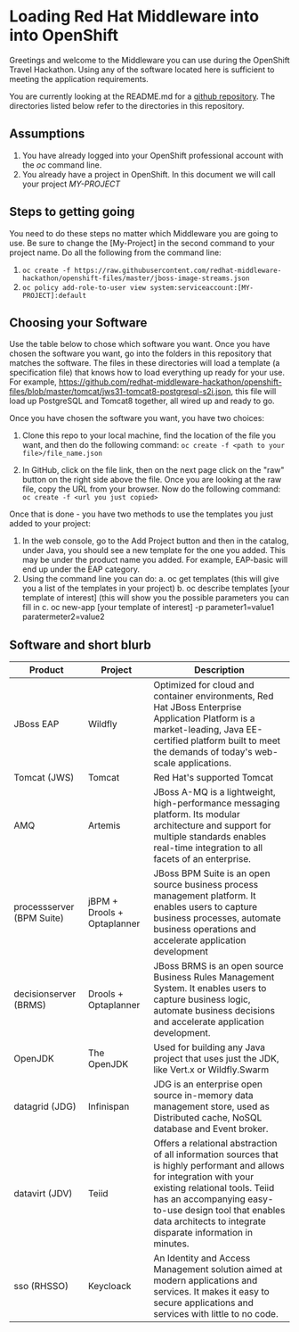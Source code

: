 # Loading Red Hat Middleware into into OpenShift

Greetings and welcome to the Middleware you can use during the OpenShift Travel Hackathon. Using any of the software 
located here is sufficient to meeting the application requirements. 

You are currently looking at the README.md for a 
[github repository](https://github.com/redhat-middleware-hackathon/openshift-files). The directories listed below 
refer to the directories in this repository. 

## Assumptions
1. You have already logged into your OpenShift professional account with the _oc_ command line. 
2. You already have a project in OpenShift. In this document we will call your project _MY-PROJECT_

## Steps to getting going

You need to do these steps no matter which Middleware you are going to use. Be sure to change the [My-Project] in the second command to your project name. 
Do all the following from the command line:

1. `oc create -f https://raw.githubusercontent.com/redhat-middleware-hackathon/openshift-files/master/jboss-image-streams.json  `
2. `oc policy add-role-to-user view system:serviceaccount:[MY-PROJECT]:default`

## Choosing your Software

Use the table below to chose which software you want. Once you have chosen the software you want, go into the folders
in this repository that matches the software. The files in these directories will load a template (a specification file) 
that knows how to load everything up ready for your use. For example, https://github.com/redhat-middleware-hackathon/openshift-files/blob/master/tomcat/jws31-tomcat8-postgresql-s2i.json,
this file will load up PostgreSQL and Tomcat8 together, all wired up and ready to go. 

Once you have chosen the software you want, you have two choices:
1. Clone this repo to your local machine, find the location of the file you want, and then do the following command:
`oc create -f <path to your file>/file_name.json`

2. In GitHub, click on the file link, then on the next page click on the "raw" button on the right side above the file. 
Once you are looking at the raw file, copy the URL from your browser. Now do the following command:
`oc create -f <url you just copied>` 

Once that is done - you have two methods to use the templates you just added to your project:

1. In the web console, go to the Add Project button and then in the catalog, under Java, you should see a new template for the one you added. This may be under the product name you added. For example, EAP-basic will end up under the EAP category.
2. Using the command line you can do:
    a. oc get templates (this will give you a list of the templates in your project)
    b. oc describe templates [your template of interest] (this will show you the possible parameters you can fill in
    c. oc new-app [your template of interest] -p parameter1=value1 paratermeter2=value2

## Software and short blurb

| Product | Project | Description |
| ------- | ------- | ------- |
|JBoss EAP|Wildfly|Optimized for cloud and container environments, Red Hat JBoss Enterprise Application Platform is a market-leading, Java EE-certified platform built to meet the demands of today's web-scale applications.|
|Tomcat (JWS)|Tomcat|Red Hat's supported Tomcat|
|AMQ|Artemis|JBoss A-MQ is a lightweight, high-performance messaging platform. Its modular architecture and  support for multiple standards enables real-time integration to all facets of an enterprise.|
|processserver (BPM Suite)|jBPM + Drools + Optaplanner|JBoss BPM Suite is an open source business process management platform.  It enables users to capture business processes, automate business operations and accelerate application development|
|decisionserver (BRMS)|Drools + Optaplanner|JBoss BRMS is an open source Business Rules Management System. It enables users to capture business logic, automate business decisions and accelerate application development.|
|OpenJDK|The OpenJDK|Used for building any Java project that uses just the JDK, like Vert.x or Wildfly.Swarm|
|datagrid (JDG)|Infinispan|JDG is an enterprise open source in-memory data management store, used as Distributed cache, NoSQL database and Event broker.|
|datavirt (JDV)|Teiid|Offers a relational abstraction of all information sources that is highly performant and allows for integration with your existing relational tools. Teiid has an accompanying easy-to-use design tool that enables data architects to integrate disparate information in minutes.|
|sso (RHSSO)|Keycloack|An Identity and Access Management solution aimed at modern applications and services. It makes it easy to secure applications and services with little to no code.  |



